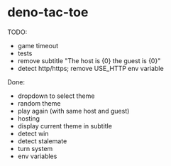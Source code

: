 # deno-tac-toe

TODO:

- game timeout
- tests
- remove subtitle "The host is {0} the guest is {0}"
- detect http/https; remove USE_HTTP env variable

Done:

- dropdown to select theme
- random theme
- play again (with same host and guest)
- hosting
- display current theme in subtitle
- detect win
- detect stalemate
- turn system
- env variables
